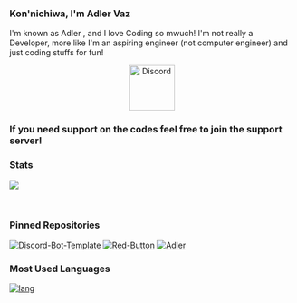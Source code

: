 ### Kon'nichiwa, I'm Adler Vaz

I'm known as Adler , and I love Coding so mwuch!
I'm not really a Developer, more like I'm an aspiring engineer (not computer engineer) and just coding stuffs for fun!

<div align="center">
  <a href="https://discord.gg/aHUvymQ">
    <img src="https://user-images.githubusercontent.com/59381835/92191514-d649ad80-ee18-11ea-9bc4-e95c7a122a99.png" alt="Discord" width="80"/>
  </a>
</div>

### If you need support on the codes feel free to join the support server!
### Stats

<a href='https://github.com/AdlerVaz/'> <img src='https://github-readme-stats.vercel.app/api?username=AdlerVaz&count_private=true&show_icons=true&theme=nightowl'> </a>

<p></br></p>

### Pinned Repositories

[![Discord-Bot-Template](https://github-readme-stats.vercel.app/api/pin/?username=AdlerVaz&repo=Discord-Bot-Template&theme=nightowl)](https://github.com/AdlerVaz/Discord-Bot-Template)
[![Red-Button](https://github-readme-stats.vercel.app/api/pin/?username=AdlerVaz&repo=Red-Button&theme=nightowl)](https://github.com/AdlerVaz/Red-Button)
[![Adler](https://github-readme-stats.vercel.app/api/pin/?username=AdlerVaz&repo=Adler&theme=nightowl)](https://github.com/AdlerVaz/Adler)
### Most Used Languages

[![lang](https://github-readme-stats.vercel.app/api/top-langs/?username=AdlerVaz&layout=compact&theme=nightowl)](https://github.com/AdlerVaz)

